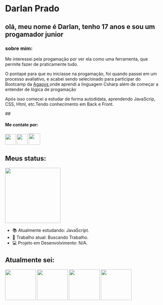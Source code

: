 <h1> Darlan Prado </h1>

<h2><strong>olá, meu nome é Darlan, tenho 17 anos e sou um progamador junior</strong></h2>

<div class:"sobreMim">
   <h3> sobre mim:</h3>

   <p>Me interessei pela progamação por ver ela como uma ferramenta, que permite fazer de praticamente tudo.</p>
   <p>O pontapé para que eu iniciasse na progamação, foi quando passei em um processo avaliativo, e acabei sendo selecionado para participar do Bootcamp da <a href="https://agapys.com/" target="_blank">Agapys </a> onde aprendi a linguagem Csharp além de começar a entender de lógica de progamação</p>
<p>Após isso comecei a estudar de forma autodidata, aprendendo JavaScrip, CSS, Html, etc.Tendo conhecimento em Back e Front.</p>
##
<div class="contato">
  <h4>Me contate por: <h4>
  
  <a href="mailto:darlandoprado2014@hmail.com" target="_blank"><img height="35" width="35" src="https://cdn-icons-png.flaticon.com/512/2504/2504727.png"></a>
  <a href="https://www.instagram.com/darlanbatista_/" target="blank"><img height="35" width="35" src="https://cdn-icons-png.flaticon.com/512/2111/2111463.png"></a>
   <a href="https://api.whatsapp.com/send/?phone=%2B5547991131817&text&type=phone_number&app_absent=0" target="blank"><img height="37" width="37" src="https://img.icons8.com/color/452/whatsapp--v1.png"></a>
</div>





<h2>Meus status:</h2>
<div class="status">
    <img height="180em" src="https://github-readme-stats.vercel.app/api?username=DarlanPrado&_icons=true&theme=dark&include_all_commits=true&count_private=true"/>
  <p></p>
  <ul>
    <li>📚 Atualmente estudando: JavaScript.</li>
    <li>💼 Trabalho atual: Buscando Trabalho.</li>
    <li>💻 Projeto em Desenvolvimento: N/A.</li>
  </ul>


</div>
  

<h2>Atualmente sei: </h2>
<div class="icon">
        <img heigth="100" width="100" src="https://cdn.jsdelivr.net/gh/devicons/devicon/icons/csharp/csharp-original.svg" />
        <img  heigth="100" width="100" src="https://cdn.jsdelivr.net/gh/devicons/devicon/icons/css3/css3-plain-wordmark.svg" />
        <img  heigth="100" width="100" src="https://cdn.jsdelivr.net/gh/devicons/devicon/icons/html5/html5-original-wordmark.svg" />
        <img  heigth="100" width="100" src="https://cdn.jsdelivr.net/gh/devicons/devicon/icons/javascript/javascript-original.svg" />    
</div>
    
    
    

